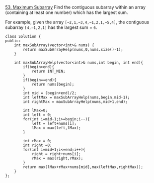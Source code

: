 [53. Maximum Subarray](https://leetcode.com/problems/maximum-subarray/)
Find the contiguous subarray within an array (containing at least one number) which has the largest sum.

For example, given the array `[−2,1,−3,4,−1,2,1,−5,4]`,
the contiguous subarray `[4,−1,2,1]` has the largest sum = `6`.

```
class Solution {
public:
    int maxSubArray(vector<int>& nums) {
        return maxSubArrayHelp(nums,0,nums.size()-1);
    }
    
    int maxSubArrayHelp(vector<int>& nums,int begin, int end){
        if(begin>end){
            return INT_MIN;
        }
        if(begin==end){
            return nums[begin];
        }
        int mid = (begin+end)/2;
        int leftMax = maxSubArrayHelp(nums,begin,mid-1);
        int rightMax = maxSubArrayHelp(nums,mid+1,end);
       
        int lMax=0;
        int left = 0;
        for(int i=mid-1;i>=begin;i--){
            left = left+nums[i];
            lMax = max(left,lMax);
        }
        
        int rMax = 0;
        int right =0;
        for(int i=mid+1;i<=end;i++){
            right = right+nums[i];
            rMax = max(right,rMax);
        }
        return max(lMax+rMax+nums[mid],max(leftMax,rightMax));
    }
};
```